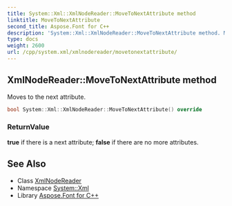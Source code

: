 ```yaml
---
title: System::Xml::XmlNodeReader::MoveToNextAttribute method
linktitle: MoveToNextAttribute
second_title: Aspose.Font for C++
description: 'System::Xml::XmlNodeReader::MoveToNextAttribute method. Moves to the next attribute in C++.'
type: docs
weight: 2600
url: /cpp/system.xml/xmlnodereader/movetonextattribute/
---
```

## XmlNodeReader::MoveToNextAttribute method


Moves to the next attribute.

```cpp
bool System::Xml::XmlNodeReader::MoveToNextAttribute() override
```


### ReturnValue

**true** if there is a next attribute; **false** if there are no more attributes.

## See Also

* Class [XmlNodeReader](../)
* Namespace [System::Xml](../../)
* Library [Aspose.Font for C++](../../../)
